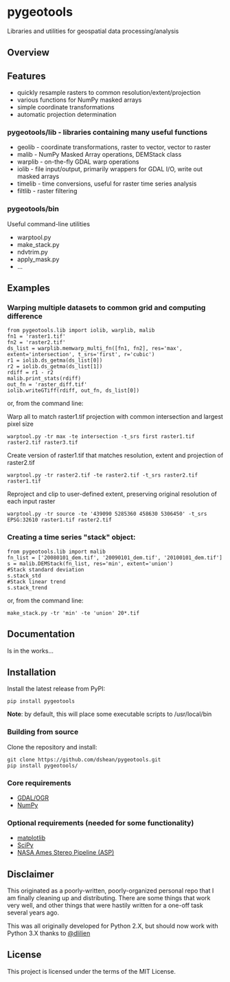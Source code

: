 # pygeotools
Libraries and utilities for geospatial data processing/analysis

## Overview

## Features
- quickly resample rasters to common resolution/extent/projection
- various functions for NumPy masked arrays
- simple coordinate transformations
- automatic projection determination

### pygeotools/lib - libraries containing many useful functions
- geolib - coordinate transformations, raster to vector, vector to raster
- malib - NumPy Masked Array operations, DEMStack class
- warplib - on-the-fly GDAL warp operations
- iolib - file input/output, primarily wrappers for GDAL I/O, write out masked arrays
- timelib - time conversions, useful for raster time series analysis
- filtlib - raster filtering 

### pygeotools/bin

Useful command-line utilities
- warptool.py
- make_stack.py
- ndvtrim.py
- apply_mask.py
- ...

## Examples 

### Warping multiple datasets to common grid and computing difference
```
from pygeotools.lib import iolib, warplib, malib
fn1 = 'raster1.tif'
fn2 = 'raster2.tif'
ds_list = warplib.memwarp_multi_fn([fn1, fn2], res='max', extent='intersection', t_srs='first', r='cubic')
r1 = iolib.ds_getma(ds_list[0])
r2 = iolib.ds_getma(ds_list[1])
rdiff = r1 - r2
malib.print_stats(rdiff)
out_fn = 'raster_diff.tif'
iolib.writeGTiff(rdiff, out_fn, ds_list[0])
```
or, from the command line: 

Warp all to match raster1.tif projection with common intersection and largest pixel size 

`warptool.py -tr max -te intersection -t_srs first raster1.tif raster2.tif raster3.tif`

Create version of raster1.tif that matches resolution, extent and projection of raster2.tif

`warptool.py -tr raster2.tif -te raster2.tif -t_srs raster2.tif raster1.tif`

Reproject and clip to user-defined extent, preserving original resolution of each input raster

`warptool.py -tr source -te '439090 5285360 458630 5306450' -t_srs EPSG:32610 raster1.tif raster2.tif`

### Creating a time series "stack" object:
```
from pygeotools.lib import malib
fn_list = ['20080101_dem.tif', '20090101_dem.tif', '20100101_dem.tif']
s = malib.DEMStack(fn_list, res='min', extent='union')
#Stack standard deviation
s.stack_std
#Stack linear trend
s.stack_trend
```
or, from the command line: 

`make_stack.py -tr 'min' -te 'union' 20*.tif`

## Documentation

Is in the works...

## Installation

Install the latest release from PyPI:

    pip install pygeotools 

**Note**: by default, this will place some executable scripts to /usr/local/bin

### Building from source

Clone the repository and install:

    git clone https://github.com/dshean/pygeotools.git
    pip install pygeotools/

### Core requirements 
- [GDAL/OGR](http://www.gdal.org/)
- [NumPy](http://www.numpy.org/)

### Optional requirements (needed for some functionality) 
- [matplotlib](http://matplotlib.org/)
- [SciPy](https://www.scipy.org/)
- [NASA Ames Stereo Pipeline (ASP)](https://ti.arc.nasa.gov/tech/asr/intelligent-robotics/ngt/stereo/)

## Disclaimer 

This originated as a poorly-written, poorly-organized personal repo that I am finally cleaning up and distributing.  There are some things that work very well, and other things that were hastily written for a one-off task several years ago.  

This was all originally developed for Python 2.X, but should now work with Python 3.X thanks to [@dlilien](https://github.com/dlilien)

## License

This project is licensed under the terms of the MIT License.

